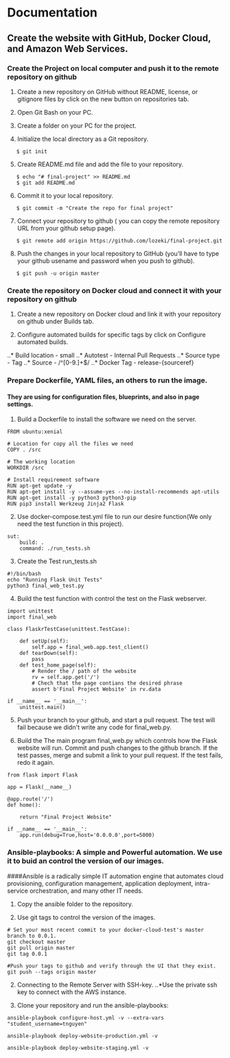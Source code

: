 # Documentation
## Create the website with GitHub, Docker Cloud, and Amazon Web Services.

### Create the Project on local computer and push it to the remote repository on github

1. Create a new repository on GitHub without README, license, or gitignore files by click on the new button on repositories tab. 

2. Open Git Bash on your PC.

3. Create a folder on your PC for the project.

4. Initialize the local directory as a Git repository.
```
   $ git init
```
5. Create README.md file and add the file to your repository.
```
   $ echo "# final-project" >> README.md
   $ git add README.md
```
6. Commit it to your local repository.
```
   $ git commit -m "Create the repo for final project"
```
7. Connect your repository to github ( you can copy the remote repository URL from your github setup page).
```
   $ git remote add origin https://github.com/lozeki/final-project.git
```
8. Push the changes in your local repository to GitHub (you’ll have to type your github usename and password when you push to github).
```
   $ git push -u origin master
```
### Create the repository on Docker cloud and connect it with your repository on github

1. Create a new repository on Docker cloud and link it with your repository on github under Builds tab.

2. Configure automated builds for specific tags by click on Configure automated builds.

..* Build location - small
..* Autotest - Internal Pull Requests
..* Source type - Tag
..* Source - /^[0-9.]+$/
..* Docker Tag - release-{sourceref}

### Prepare Dockerfile, YAML files, an others to run the image.

#### They are using for configuration files, blueprints, and also in page settings. 

1. Build a Dockerfile to install the software we need on the server.

```
FROM ubuntu:xenial

# Location for copy all the files we need
COPY . /src

# The working location
WORKDIR /src

# Install requirement software
RUN apt-get update -y
RUN apt-get install -y --assume-yes --no-install-recommends apt-utils 
RUN apt-get install -y python3 python3-pip
RUN pip3 install Werkzeug Jinja2 Flask
```
2. Use docker-compose.test.yml file to run our desire function(We only need the test function in this project).
```
sut:
    build: .
    command: ./run_tests.sh
```
3. Create the Test run_tests.sh
```
#!/bin/bash
echo "Running Flask Unit Tests"
python3 final_web_test.py
```
4. Build the test function with control the test on the Flask webserver.
```
import unittest
import final_web

class FlaskrTestCase(unittest.TestCase):

    def setUp(self):
        self.app = final_web.app.test_client()
    def tearDown(self):
        pass
    def test_home_page(self):
        # Render the / path of the website
        rv = self.app.get('/')
        # Chech that the page contians the desired phrase
        assert b'Final Project Website' in rv.data 
 
if __name__ == '__main__':
    unittest.main()
``` 
5. Push your branch to your github, and start a pull request. The test will fail because we didn't write any code for final_web.py.

6. Build the The main program final_web.py which controls how the Flask website will run. Commit and push changes to the github branch. If the test passes, merge and submit a link to your pull request. If the test fails, redo it again. 
```
from flask import Flask

app = Flask(__name__)

@app.route('/')
def home():

    return "Final Project Website"

if __name__ == '__main__':
    app.run(debug=True,host='0.0.0.0',port=5000)
```
### Ansible-playbooks: A simple and Powerful automation. We use it to buid an control the version of our images.
  
####Ansible is a radically simple IT automation engine that automates cloud provisioning, configuration management, application deployment, intra-service orchestration, and many other IT needs.

1. Copy the ansible folder to the repository.

2. Use git tags to control the version of the images.
```
# Set your most recent commit to your docker-cloud-test's master branch to 0.0.1.
git checkout master
git pull origin master
git tag 0.0.1

#Push your tags to github and verify through the UI that they exist.
git push --tags origin master
```
2. Connecting to the Remote Server with SSH-key.
..*Use the private ssh key to connect with the  AWS instance.

3. Clone your repository and run the ansible-playbooks:
```
ansible-playbook configure-host.yml -v --extra-vars "student_username=tnguyen"

ansible-playbook deploy-website-production.yml -v

ansible-playbook deploy-website-staging.yml -v
```
